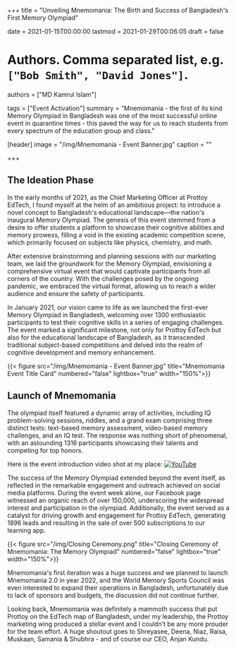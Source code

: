 +++
title = "Unveiling Mnemomania: The Birth and Success of Bangladesh's First Memory Olympiad"

date = 2021-01-15T00:00:00
lastmod = 2021-01-29T00:06:05
draft = false

# Authors. Comma separated list, e.g. `["Bob Smith", "David Jones"]`.
authors = ["MD Kamrul Islam"]

tags = ["Event Activation"]
summary = "Mnemomania - the first of its kind Memory Olympiad in Bangladesh was one of the most successful online event in quarantine times - this paved the way for us to reach students from every spectrum of the education group and class."

[header]
image = "/img/Mnemomania - Event Banner.jpg"
caption = ""

+++

## The Ideation Phase
In the early months of 2021, as the Chief Marketing Officer at Prottoy EdTech, I found myself at the helm of an ambitious project: to introduce a novel concept to Bangladesh's educational landscape—the nation's inaugural Memory Olympiad. The genesis of this event stemmed from a desire to offer students a platform to showcase their cognitive abilities and memory prowess, filling a void in the existing academic competition scene, which primarily focused on subjects like physics, chemistry, and math.

After extensive brainstorming and planning sessions with our marketing team, we laid the groundwork for the Memory Olympiad, envisioning a comprehensive virtual event that would captivate participants from all corners of the country. With the challenges posed by the ongoing pandemic, we embraced the virtual format, allowing us to reach a wider audience and ensure the safety of participants.

In January 2021, our vision came to life as we launched the first-ever Memory Olympiad in Bangladesh, welcoming over 1300 enthusiastic participants to test their cognitive skills in a series of engaging challenges. The event marked a significant milestone, not only for Prottoy EdTech but also for the educational landscape of Bangladesh, as it transcended traditional subject-based competitions and delved into the realm of cognitive development and memory enhancement.

{{< figure src="/img/Mnemomania - Event Banner.jpg" title="Mnemomania Event Title Card" numbered="false" lightbox="true" width="150%">}}

## Launch of Mnemomania
The olympiad itself featured a dynamic array of activities, including IQ problem-solving sessions, riddles, and a grand exam comprising three distinct tests: text-based memory assessment, video-based memory challenges, and an IQ test. The response was nothing short of phenomenal, with an astounding 1316 participants showcasing their talents and competing for top honors.

Here is the event introduction video shot at my place:
[![YouTube](http://i.ytimg.com/vi/gW7dGphQ_nw/hqdefault.jpg)](https://www.youtube.com/watch?v=gW7dGphQ_nw)

The success of the Memory Olympiad extended beyond the event itself, as reflected in the remarkable engagement and outreach achieved on social media platforms. During the event week alone, our Facebook page witnessed an organic reach of over 150,000, underscoring the widespread interest and participation in the olympiad. Additionally, the event served as a catalyst for driving growth and engagement for Prottoy EdTech, generating 1896 leads and resulting in the sale of over 500 subscriptions to our learning app.

{{< figure src="/img/Closing Ceremony.png" title="Closing Ceremony of Mnemomania: The Memory Olympiad" numbered="false" lightbox="true" width="150%">}}

Mnemomania's first iteration was a huge success and we planned to launch Mnemomania 2.0 in year 2022, and the World Memory Sports Council was even interested to expand their operations in Bangladesh, unfortunately due to lack of sponsors and budgets, the discussion did not continue further.

Looking back, Mnemomania was definitely a mammoth success that put Prottoy on the EdTech map of Bangladesh, under my leadership, the Prottoy marketing wing produced a stellar event and I couldn't be any more prouder for the team effort. A huge shoutout goes to Shreyasee, Deena, Niaz, Raisa, Muskaan, Samania & Shubhra - and of course our CEO, Anjan Kundu. 


